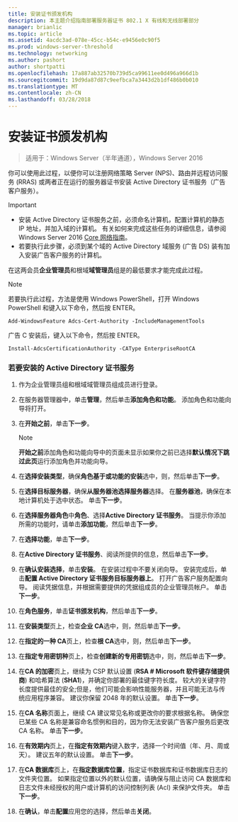 ```yaml
---
title: 安装证书颁发机构
description: 本主题介绍指南部署服务器证书 802.1 X 有线和无线部署部分
manager: brianlic
ms.topic: article
ms.assetid: 4acdc3ad-078e-45cc-b54c-e9456e0c90f5
ms.prod: windows-server-threshold
ms.technology: networking
ms.author: pashort
author: shortpatti
ms.openlocfilehash: 17a887ab32570b739d5ca99611ee0d496a966d1b
ms.sourcegitcommit: 19d9da87d87c9eefbca7a3443d2b1df486b0b010
ms.translationtype: MT
ms.contentlocale: zh-CN
ms.lasthandoff: 03/28/2018
---
```

# <a name="install-the-certification-authority"></a>安装证书颁发机构

>适用于：Windows Server（半年通道），Windows Server 2016

你可以使用此过程，以便你可以注册网络策略 Server (NPS)、路由并远程访问服务 (RRAS) 或两者正在运行的服务器证书安装 Active Directory 证书服务（广告客户服务）。  
  
> [!IMPORTANT]  
> -   安装 Active Directory 证书服务之前，必须命名计算机，配置计算机的静态 IP 地址，并加入域的计算机。 有关如何来完成这些任务的详细信息，请参阅 Windows Server 2016 [Core 网络指南](https://technet.microsoft.com/windows-server-docs/networking/core-network-guide/core-network-guide)。  
> -   若要执行此步骤，必须到某个域的 Active Directory 域服务 (广告 DS) 装有加入安装广告客户服务的计算机。  
  
在这两会员**企业管理员**和根域**域管理员**组是的最低要求才能完成此过程。  
  
> [!NOTE]  
> 若要执行此过程，方法是使用 Windows PowerShell，打开 Windows PowerShell 和键入以下命令，然后按 ENTER。   
>   
> `Add-WindowsFeature Adcs-Cert-Authority -IncludeManagementTools`  
>   
> 广告 C 安装后，键入以下命令，然后按 ENTER。  
>   
> `Install-AdcsCertificationAuthority -CAType EnterpriseRootCA`  
  
### <a name="to-install-active-directory-certificate-services"></a>若要安装的 Active Directory 证书服务  
  
1.  作为企业管理员组和根域域管理员组成员进行登录。  
  
2.  在服务器管理器中，单击**管理**，然后单击**添加角色和功能**。 添加角色和功能向导将打开。  
  
3.  在**开始之前**，单击**下一步**。  
  
    > [!NOTE]  
    > **开始之前**添加角色和功能向导中的页面未显示如果你之前已选择**默认情况下跳过此页**运行添加角色并功能向导。  
  
4.  在**选择安装类型**，确保**角色基于或功能的安装**选中，则，然后单击**下一步**。  
  
5.  在**选择目标服务器**，确保**从服务器池选择服务器**选择。 在**服务器池**，确保在本地计算机处于选中状态。 单击**下一步**。  
  
6.  在**选择服务器角色**中**角色**、选择**Active Directory 证书服务**。 当提示你添加所需的功能时，请单击**添加功能**，然后单击**下一步**。  
  
7.  在**选择功能**，单击**下一步**。  
  
8.  在**Active Directory 证书服务**、阅读所提供的信息，然后单击**下一步**。  
  
9. 在**确认安装选择**，单击**安装**。 在安装过程中不要关闭向导。 安装完成后，单击**配置 Active Directory 证书服务目标服务器上**。 打开广告客户服务配置向导。 阅读凭据信息，并根据需要提供的凭据组成员的企业管理员帐户。 单击**下一步**。  
  
10. 在**角色服务**，单击**证书颁发机构**，然后单击**下一步**。  
  
11. 在**安装类型**页上，检查**企业 CA**选中，则，然后单击**下一步**。  
  
12. 在**指定的一种 CA**页上，检查**根 CA**选中，则，然后单击**下一步**。  
  
13. 在**指定专用密钥种**页上，检查**创建新的专用密钥**选中，则，然后单击**下一步**。  
  
14. 在**CA 的加密**页上，继续为 CSP 默认设置 (**RSA # Microsoft 软件键存储提供商**) 和哈希算法 (**SHA1**)，并确定你部署的最佳键字符长度。 较大的关键字符长度提供最佳的安全;但是，他们可能会影响性能服务器，并且可能无法与传统应用程序兼容。 建议你保留 2048 年的默认设置。 单击**下一步**。  
  
15. 在**CA 名称**页面上，继续 CA 建议常见名称或更改你的要求根据名称。 确保您已某些 CA 名称是兼容命名惯例和目的，因为你无法安装广告客户服务后更改 CA 名称。 单击**下一步**。  
  
16. 在**有效期内**页上，在**指定有效期内**键入数字，选择一个时间值（年、月、周或天）。 建议五年的默认设置。 单击**下一步**。  
  
17. 在**CA 数据库**页上，在**指定数据库位置**，指定证书数据库和证书数据库日志的文件夹位置。 如果指定位置以外的默认位置，请确保与阻止访问 CA 数据库和日志文件未经授权的用户或计算机的访问控制列表 (Acl) 来保护文件夹。 单击**下一步**。  
  
18. 在**确认**，单击**配置**应用您的选择，然后单击**关闭**。  
  


